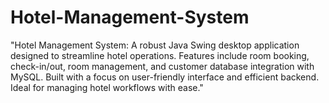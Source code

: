 # Hotel-Management-System
"Hotel Management System: A robust Java Swing desktop application designed to streamline hotel operations. Features include room booking, check-in/out, room management, and customer database integration with MySQL. Built with a focus on user-friendly interface and efficient backend. Ideal for managing hotel workflows with ease."
